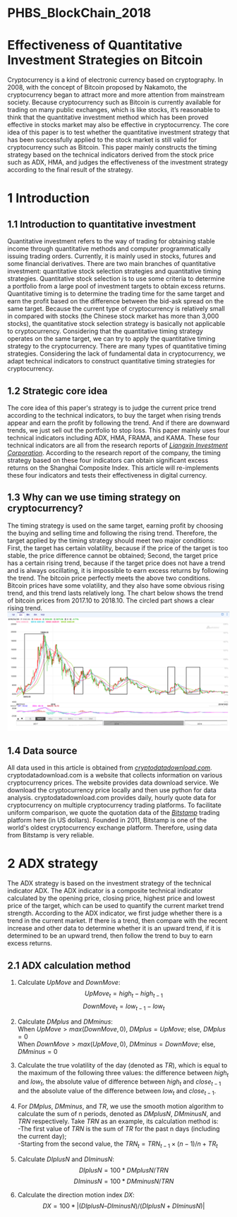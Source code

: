 # PHBS_BlockChain_2018
Effectiveness of Quantitative Investment Strategies on Bitcoin
===
Cryptocurrency is a kind of electronic currency based on cryptography. In 2008, with the concept of Bitcoin proposed by Nakamoto, the cryptocurrency began to attract more and more attention from mainstream society. Because cryptocurrency such as Bitcoin is currently available for trading on many public exchanges, which is like stocks, it’s reasonable to think that the quantitative investment method which has been proved effective in stocks market may also be effective in cryptocurrency. The core idea of this paper is to test whether the quantitative investment strategy that has been successfully applied to the stock market is still valid for cryptocurrency such as Bitcoin. This paper mainly constructs the timing strategy based on the technical indicators derived from the stock price such as ADX, HMA, and judges the effectiveness of the investment strategy according to the final result of the strategy.

# 1 Introduction
## 1.1	Introduction to quantitative investment
Quantitative investment refers to the way of trading for obtaining stable income through quantitative methods and computer programmatically issuing trading orders. Currently, it is mainly used in stocks, futures and some financial derivatives. There are two main branches of quantitative investment: quantitative stock selection strategies and quantitative timing strategies. Quantitative stock selection is to use some criteria to determine a portfolio from a large pool of investment targets to obtain excess returns. Quantitative timing is to determine the trading time for the same target and earn the profit based on the difference between the bid-ask spread on the same target.
Because the current type of cryptocurrency is relatively small in compared with stocks (the Chinese stock market has more than 3,000 stocks), the quantitative stock selection strategy is basically not applicable to cryptocurrency. Considering that the quantitative timing strategy operates on the same target, we can try to apply the quantitative timing strategy to the cryptocurrency.
There are many types of quantitative timing strategies. Considering the lack of fundamental data in cryptocurrency, we adapt technical indicators to construct quantitative timing strategies for cryptocurrency.

## 1.2 Strategic core idea
The core idea of this paper's strategy is to judge the current price trend according to the technical indicators, to buy the target when rising trends appear and earn the profit by following the trend. And if there are downward trends, we just sell out the portfolio to stop loss.
This paper mainly uses four technical indicators including ADX, HMA, FRAMA, and KAMA. These four technical indicators are all from the research reports of [*Liangxin Investment Corporation*](http://www.liang-xin.com/website/w/h?). According to the research report of the company, the timing strategy based on these four indicators can obtain significant excess returns on the Shanghai Composite Index. This article will re-implements these four indicators and tests their effectiveness in digital currency.

## 1.3 Why can we use timing strategy on cryptocurrency?
The timing strategy is used on the same target, earning profit by choosing the buying and selling time and following the rising trend. Therefore, the target applied by the timing strategy should meet two major conditions: First, the target has certain volatility, because if the price of the target is too stable, the price difference cannot be obtained; Second, the target price has a certain rising trend, because if the target price does not have a trend and is always oscillating, it is impossible to earn excess returns by following the trend.
The bitcoin price perfectly meets the above two conditions. Bitcoin prices have some volatility, and they also have some obvious rising trend, and this trend lasts relatively long. The chart below shows the trend of bitcoin prices from 2017.10 to 2018.10. The circled part shows a clear rising trend.
![BTC price from 2017.10 to 2018.10](https://github.com/Simon9511/PHBS_BlockChain_2018/blob/master/picture/BTC_price.jpg "BTC price from 2017.10 to 2018.10")

## 1.4 Data source
All data used in this article is obtained from [*cryptodatadownload.com*](www.cryptodatadownload.com). cryptodatadownload.com is a website that collects information on various cryptocurrency prices. The website provides data download service. We download the cryptocurrency price locally and then use python for data analysis.
cryptodatadownload.com provides daily, hourly quote data for cryptocurrency on multiple cryptocurrency trading platforms. To facilitate uniform comparison, we quote the quotation data of the [*Bitstamp*](https://www.bitstamp.net/) trading platform here (in US dollars). Founded in 2011, Bitstamp is one of the world's oldest cryptocurrency exchange platform. Therefore, using data from Bitstamp is very reliable.

# 2 ADX strategy
The ADX strategy is based on the investment strategy of the technical indicator ADX. The ADX indicator is a composite technical indicator calculated by the opening price, closing price, highest price and lowest price of the target, which can be used to quantify the current market trend strength. According to the ADX indicator, we first judge whether there is a trend in the current market. If there is a trend, then compare with the recent increase and other data to determine whether it is an upward trend, if it is determined to be an upward trend, then follow the trend to buy to earn excess returns.

## 2.1 ADX calculation method
1. Calculate $UpMove$ and $DownMove$:
$$
UpMove_{t}=high_{t}-high_{t-1}
$$
$$
DownMove_{t}=low_{t-1}-low_{t}
$$
2. Calculate $DMplus$ and $DMminus$:<br>
When $UpMove > max(DownMove, 0)$, $DMplus=UpMove$; else, $DMplus=0$<br>
When $DownMove > max(UpMove, 0)$, $DMminus=DownMove$; else, $DMminus=0$<br>

3. Calculate the true volatility of the day (denoted as $TR$), which is equal to the maximum of the following three values: the difference between $high_t$ and $low_t$, the absolute value of difference between $high_t$ and $close_{t-1}$ and the absolute value of the difference between $low_t$ and $close_{t-1}$.

4. For $DMplus$, $DMminus$, and $TR$, we use the smooth motion algorithm to calculate the sum of n periods, denoted as $DMplusN$, $DMminusN$, and $TRN$ respectively. Take $TRN$ as an example, its calculation method is:<br>
-The first value of $TRN$ is the sum of $TR$ for the past n days (including the current day);<br>
-Starting from the second value, the $TRN_t = TRN_{t-1} × (n - 1) / n + TR_t$

5. Calculate $DIplusN$ and $DIminusN$:
$$
DIplusN = 100 * DMplusN / TRN
$$
$$
DIminusN = 100 * DMminusN / TRN
$$

6. Calculate the direction motion index $DX$:
$$
DX = 100 * |(DIplusN – DIminusN) / (DIplusN + DIminusN)|
$$



















